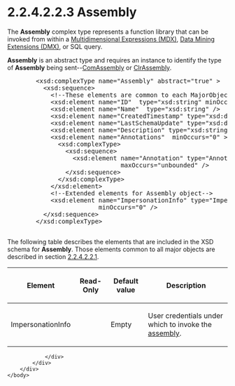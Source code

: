<html dir="LTR" xmlns:mshelp="http://msdn.microsoft.com/mshelp" xmlns:ddue="http://ddue.schemas.microsoft.com/authoring/2003/5" xmlns:xlink="http://www.w3.org/1999/xlink" xmlns:tool="http://www.microsoft.com/tooltip">
    <head>
        <meta http-equiv="Content-Type" content="text/html; CHARSET=utf-8"></meta>
        <meta name="save" content="history"></meta>
        <title>2.2.4.2.2.3 Assembly</title>
        <xml>
            <mshelp:toctitle title="2.2.4.2.2.3 Assembly"></mshelp:toctitle>
            <mshelp:rltitle title="[MS-SSAS]: Assembly"></mshelp:rltitle>
            <mshelp:keyword index="A" term="8b1309de-224c-4d8c-b5b1-66dd1e85dbe0"></mshelp:keyword>
            <mshelp:attr name="DCSext.ContentType" value="open specification"></mshelp:attr>
            <mshelp:attr name="AssetID" value="8b1309de-224c-4d8c-b5b1-66dd1e85dbe0"></mshelp:attr>
            <mshelp:attr name="TopicType" value="kbRef"></mshelp:attr>
            <mshelp:attr name="DCSext.Title" value="[MS-SSAS]: Assembly" />
        </xml>
    </head>
    <body>
        <div id="header">
            <h1 class="heading">2.2.4.2.2.3 Assembly</h1>
        </div>
        <div id="mainSection">
            <div id="mainBody">
                <div id="allHistory" class="saveHistory"></div>
                <div id="sectionSection0" class="section" name="collapseableSection">
                    

<p>The <b>Assembly</b> complex type represents a function
library that can be invoked from within a <a href="8676f5ce-62d4-4244-a326-634bfed4aba4.htm#gt_9b631ff5-dc89-45f0-a1c2-db6981e4804f">Multidimensional Expressions
(MDX)</a>, <a href="8676f5ce-62d4-4244-a326-634bfed4aba4.htm#gt_6e58f064-237b-4acc-869e-316f41a43c17">Data Mining
Extensions (DMX)</a>, or SQL query.</p>

<p><b>Assembly</b> is an abstract type and requires an instance
to identify the type of <b>Assembly</b> being sent--<a href="5b37afe9-44cf-46c7-b61a-aefc3e96afe5.htm">ComAssembly</a> or <a href="8e9d6bcc-8da3-4d39-aa08-e280a0427464.htm">ClrAssembly</a>.</p>

<dl>
<dd>
<div><pre>   &lt;xsd:complexType name=&quot;Assembly&quot; abstract=&quot;true&quot; &gt;
     &lt;xsd:sequence&gt;
       &lt;!--These elements are common to each MajorObject--&gt;
       &lt;xsd:element name=&quot;ID&quot;  type=&quot;xsd:string&quot; minOccurs=&quot;0&quot; /&gt;
       &lt;xsd:element name=&quot;Name&quot;  type=&quot;xsd:string&quot; /&gt;
       &lt;xsd:element name=&quot;CreatedTimestamp&quot; type=&quot;xsd:dateTime&quot; minOccurs=&quot;0&quot; /&gt;
       &lt;xsd:element name=&quot;LastSchemaUpdate&quot; type=&quot;xsd:dateTime&quot; minOccurs=&quot;0&quot; /&gt;
       &lt;xsd:element name=&quot;Description&quot; type=&quot;xsd:string&quot; minOccurs=&quot;0&quot; /&gt;
       &lt;xsd:element name=&quot;Annotations&quot;  minOccurs=&quot;0&quot; &gt;
         &lt;xsd:complexType&gt;
           &lt;xsd:sequence&gt;
             &lt;xsd:element name=&quot;Annotation&quot; type=&quot;Annotation&quot; minOccurs=&quot;0&quot;
                          maxOccurs=&quot;unbounded&quot; /&gt;
           &lt;/xsd:sequence&gt;
         &lt;/xsd:complexType&gt;
       &lt;/xsd:element&gt;
       &lt;!--Extended elements for Assembly object--&gt;
       &lt;xsd:element name=&quot;ImpersonationInfo&quot; type=&quot;ImpersonationInfo&quot;
                    minOccurs=&quot;0&quot; /&gt;
     &lt;/xsd:sequence&gt;
   &lt;/xsd:complexType&gt;
            
</pre></div>
</dd></dl>

<p>The following table describes the elements that are included
in the XSD schema for <b>Assembly</b>. Those elements common to all major
objects are described in section <a href="b38dcecd-e3a9-4c61-bd35-a7a426ca794e.htm">2.2.4.2.2.1</a>.</p>

<table>
 <thead>
  <tr>
   <th>
   <p>Element</p>
   </th>
   <th>
   <p>Read-Only</p>
   </th>
   <th>
   <p>Default value</p>
   </th>
   <th>
   <p>Description</p>
   </th>
  </tr>
 </thead>
 <tr>
  <td>
  <p>ImpersonationInfo</p>
  </td>
  <td>
  <p> </p>
  </td>
  <td>
  <p>Empty</p>
  </td>
  <td>
  <p>User credentials under which to invoke the <a href="8676f5ce-62d4-4244-a326-634bfed4aba4.htm#gt_7d79c711-c9ae-4cd0-929d-96b521f69b67">assembly</a>.</p>
  </td>
 </tr>
</table>

<p> </p>


                </div>
            </div>
        </div>
    </body>
</html>